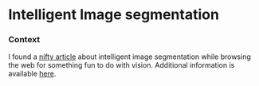 # Intelligent Image segmentation

### Context
I found a [nifty article](http://courses.cs.washington.edu/courses/cse576/03sp/readings/mort-sigg95.pdf
) about intelligent image segmentation while browsing the web for something fun to do with vision. Additional information is available [here](https://courses.cs.washington.edu/courses/cse455/09wi/Lects/lect4.pdf).
